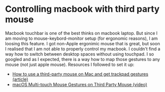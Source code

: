 # Controlling macbook with third party mouse

Macbook touchbar is one of the best thinks on macbook laptop. 
But since I am moving to mouse-keybord-monitor setup (for ergonomic reasons), I am loosing this feature.
I got non-Apple ergonimic mouse that is great, but soon I realised that I am not able to properly control my macbook.
I couldn't find a way how to switch between desktop spaces without using touchpad.
I so googled and as I expected, there is a way how to map those gestures to any mouse (not just apple mouse).
Resources I followed to set it up:
- [How to use a third-party mouse on Mac and get trackpad gestures (article)](https://www.igeeksblog.com/how-to-use-third-party-mouse-on-mac/)
- [macOS Multi-touch Mouse Gestures on Third Party Mouse (video)](https://www.youtube.com/watch?v=9N9O6asWTZY&ab_channel=ProductivityCareer)
